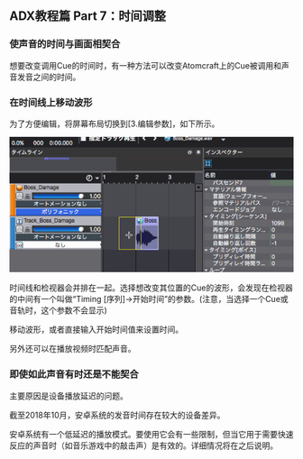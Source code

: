 ## ADX教程篇 Part 7：时间调整

### 使声音的时间与画面相契合
想要改变调用Cue的时间时，有一种方法可以改变Atomcraft上的Cue被调用和声音发音之间的时间。

### 在时间线上移动波形
为了方便编辑，将屏幕布局切换到[3.编辑参数]，如下所示。

![](../images/timeline_move_waveform.gif)

时间线和检视器会并排在一起。选择想改变其位置的Cue的波形，会发现在检视器的中间有一个叫做“Timing [序列]->开始时间”的参数。(注意，当选择一个Cue或音轨时，这个参数不会显示)

移动波形，或者直接输入开始时间值来设置时间。

另外还可以在播放视频时匹配声音。

### 即使如此声音有时还是不能契合
主要原因是设备播放延迟的问题。

截至2018年10月，安卓系统的发音时间存在较大的设备差异。

安卓系统有一个低延迟的播放模式。要使用它会有一些限制，但当它用于需要快速反应的声音时（如音乐游戏中的敲击声）是有效的。详细情况将在之后说明。